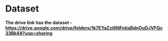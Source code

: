 # Dataset 

**The drive link has the dataset - https://drive.google.com/drive/folders/1k7EYaZzi6NFotjaBdnOuDJVFQc33Bk4A?usp=sharing**
